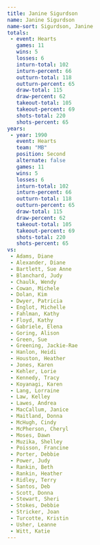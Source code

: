 ```yaml
---
title: Janine Sigurdson
name: Janine Sigurdson
name-sort: Sigurdson, Janine
totals:
 - event: Hearts
   games: 11
   wins: 5
   losses: 6
   inturn-total: 102
   inturn-percent: 66
   outturn-total: 118
   outturn-percent: 65
   draw-total: 115
   draw-percent: 62
   takeout-total: 105
   takeout-percent: 69
   shots-total: 220
   shots-percent: 65
years:
 - year: 1990
   event: Hearts
   team: "MB"
   position: Second
   alternate: false
   games: 11
   wins: 5
   losses: 6
   inturn-total: 102
   inturn-percent: 66
   outturn-total: 118
   outturn-percent: 65
   draw-total: 115
   draw-percent: 62
   takeout-total: 105
   takeout-percent: 69
   shots-total: 220
   shots-percent: 65
vs:
 - Adams, Diane
 - Alexander, Diane
 - Bartlett, Sue Anne
 - Blanchard, Judy
 - Chaulk, Wendy
 - Cowan, Michele
 - Dolan, Kim
 - Dwyer, Patricia
 - Englot, Michelle
 - Fahlman, Kathy
 - Floyd, Kathy
 - Gabriele, Elena
 - Goring, Alison
 - Green, Sue
 - Greening, Jackie-Rae
 - Hanlon, Heidi
 - Houston, Heather
 - Jones, Karen
 - Kehler, Lorie
 - Kennedy, Tracy
 - Koyanagi, Karen
 - Lang, Lorraine
 - Law, Kelley
 - Lawes, Andrea
 - MacCallum, Janice
 - Maitland, Donna
 - McHugh, Cindy
 - McPherson, Cheryl
 - Moses, Dawn
 - Muzika, Shelley
 - Poisson, Francine
 - Porter, Debbie
 - Power, Judy
 - Rankin, Beth
 - Rankin, Heather
 - Ridley, Terry
 - Santos, Deb
 - Scott, Donna
 - Stewart, Sheri
 - Stokes, Debbie
 - Stricker, Joan
 - Turcotte, Kristin
 - Usher, Leanne
 - Witt, Katie
---
```

